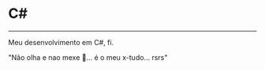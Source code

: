 <h1>C#</h1>
<hr>
<p>Meu desenvolvimento em C#, fi.</p>
<p>"Não olha e nao mexe 👀... é o meu x-tudo... rsrs"</p>

